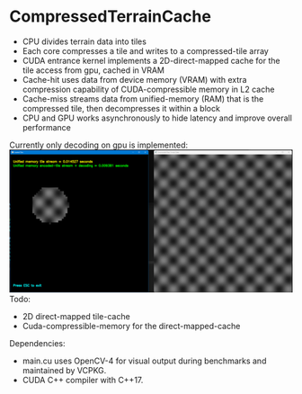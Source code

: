 # CompressedTerrainCache
- CPU divides terrain data into tiles
- Each core compresses a tile and writes to a compressed-tile array
- CUDA entrance kernel implements a 2D-direct-mapped cache for the tile access from gpu, cached in VRAM
- Cache-hit uses data from device memory (VRAM) with extra compression capability of CUDA-compressible memory in L2 cache
- Cache-miss streams data from unified-memory (RAM) that is the compressed tile, then decompresses it within a block
- CPU and GPU works asynchronously to hide latency and improve overall performance

Currently only decoding on gpu is implemented:
![Screenshot](https://github.com/tugrul512bit/CompressedTerrainCache/blob/master/benchmark.png)
Todo:
- 2D direct-mapped tile-cache
- Cuda-compressible-memory for the direct-mapped-cache


Dependencies:
- main.cu uses OpenCV-4 for visual output during benchmarks and maintained by VCPKG.
- CUDA C++ compiler with C++17.
